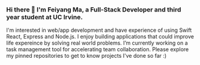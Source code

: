 ### Hi there 👋 I'm Feiyang Ma, a Full-Stack Developer and third year student at UC Irvine. 
I'm interested in web/app development and have experience of using Swift React, Express and Node.js. I enjoy building applications that could improve life expereince by solving real world problems. I’m currently working on a task management tool for accelerating team collaboration. Please explore my pinned repositories to get to know projects I've done so far :)


<!--
**MFYLM/MFYLM** is a ✨ _special_ ✨ repository because its `README.md` (this file) appears on your GitHub profile.

Here are some ideas to get you started:

Contact me on Linkedin, view my resume or send me an email!

- 🔭 I’m currently working on ...
- 🌱 I’m currently learning ...
- 👯 I’m looking to collaborate on ...
- 🤔 I’m looking for help with ...
- 💬 Ask me about ...
- 📫 How to reach me: ...
- 😄 Pronouns: ...
- ⚡ Fun fact: ...
-->
